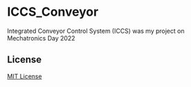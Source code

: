 # ICCS_Conveyor
Integrated Conveyor Control System (ICCS) was my project on Mechatronics Day 2022

## License
[MIT License](LICENSE)